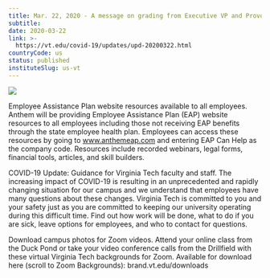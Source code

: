 ```yaml
---
title: Mar. 22, 2020 - A message on grading from Executive VP and Provost Cyril Clarke; Ways to navigate online classes
subtitle: 
date: 2020-03-22
link: >-
  https://vt.edu/covid-19/updates/upd-20200322.html
countryCode: us
status: published
instituteSlug: us-vt
---
```

![](https://assets.cms.vt.edu/favicon/favicon.ico)

Employee Assistance Plan website resources available to all employees. Anthem will be providing Employee Assistance Plan (EAP) website resources to all employees including those not receiving EAP benefits through the state employee health plan. Employees can access these resources by going to www.anthemeap.com and entering EAP Can Help as the company code. Resources include recorded webinars, legal forms, financial tools, articles, and skill builders.

COVID-19 Update: Guidance for Virginia Tech faculty and staff. The increasing impact of COVID-19 is resulting in an unprecedented and rapidly changing situation for our campus and we understand that employees have many questions about these changes. Virginia Tech is committed to you and your safety just as you are committed to keeping our university operating during this difficult time. Find out how work will be done, what to do if you are sick, leave options for employees, and who to contact for questions.

Download campus photos for Zoom videos. Attend your online class from the Duck Pond or take your video conference calls from the Drillfield with these virtual Virginia Tech backgrounds for Zoom. Available for download here (scroll to Zoom Backgrounds): brand.vt.edu/downloads

